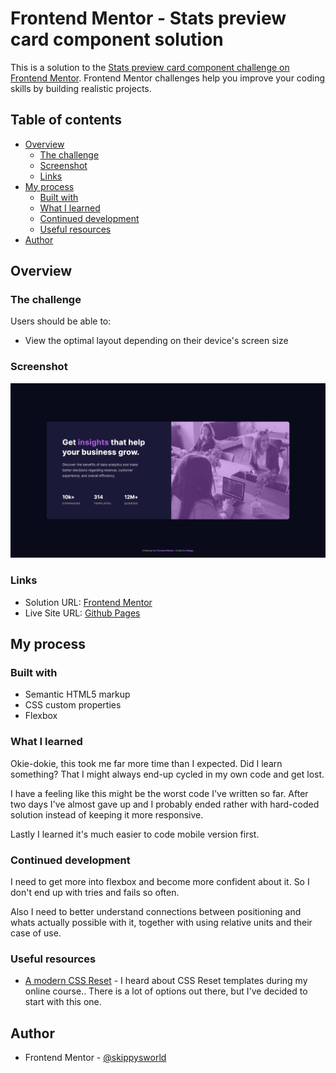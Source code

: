# Frontend Mentor - Stats preview card component solution

This is a solution to the [Stats preview card component challenge on Frontend Mentor](https://www.frontendmentor.io/challenges/stats-preview-card-component-8JqbgoU62). Frontend Mentor challenges help you improve your coding skills by building realistic projects.

## Table of contents

- [Overview](#overview)
  - [The challenge](#the-challenge)
  - [Screenshot](#screenshot)
  - [Links](#links)
- [My process](#my-process)
  - [Built with](#built-with)
  - [What I learned](#what-i-learned)
  - [Continued development](#continued-development)
  - [Useful resources](#useful-resources)
- [Author](#author)

## Overview

### The challenge

Users should be able to:

- View the optimal layout depending on their device's screen size

### Screenshot

![](./screenshot.png)

### Links

- Solution URL: [Frontend Mentor](https://www.frontendmentor.io/solutions/the-stats-card-component-that-i-dont-have-a-good-feeling-about-k5speV7Ti)
- Live Site URL: [Github Pages](https://skippysworld.github.io/Stats-Preview-Card-Component/)

## My process

### Built with

- Semantic HTML5 markup
- CSS custom properties
- Flexbox

### What I learned

Okie-dokie, this took me far more time than I expected. Did I learn something? That I might always end-up cycled in my own code and get lost.

I have a feeling like this might be the worst code I've written so far. After two days I've almost gave up and I probably ended rather with hard-coded solution instead of keeping it more responsive.

Lastly I learned it's much easier to code mobile version first. 

### Continued development

I need to get more into flexbox and become more confident about it. So I don't end up with tries and fails so often.

Also I need to better understand connections between positioning and whats actually possible with it, together with using relative units and their case of use.

### Useful resources

- [A modern CSS Reset](https://piccalil.li/blog/a-modern-css-reset/) - I heard about CSS Reset templates during my online course.. There is a lot of options out there, but I've decided to start with this one.

## Author

- Frontend Mentor - [@skippysworld](https://www.frontendmentor.io/profile/skippysworld)
